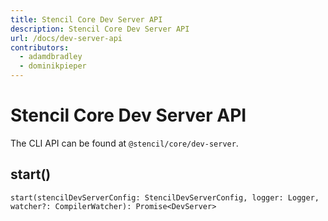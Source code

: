 ```yaml
---
title: Stencil Core Dev Server API
description: Stencil Core Dev Server API
url: /docs/dev-server-api
contributors:
  - adamdbradley
  - dominikpieper
---
```


# Stencil Core Dev Server API

The CLI API can be found at `@stencil/core/dev-server`.

## start()

```tsx
start(stencilDevServerConfig: StencilDevServerConfig, logger: Logger, watcher?: CompilerWatcher): Promise<DevServer>
```
